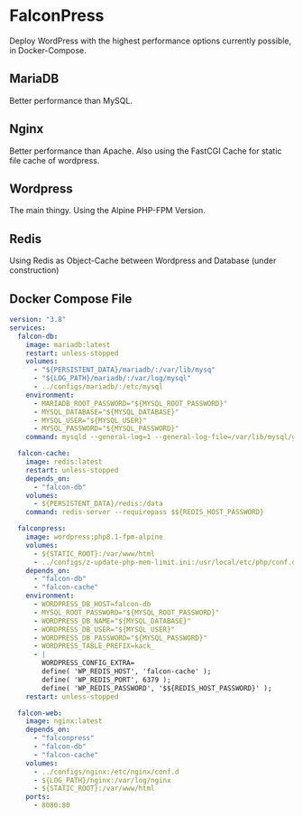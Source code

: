# FalconPress

Deploy WordPress with the highest performance options currently possible, in Docker-Compose.

## MariaDB
Better performance than MySQL.

## Nginx 
Better performance than Apache. Also using the FastCGI Cache for static file cache of wordpress.

## Wordpress
The main thingy. Using the Alpine PHP-FPM Version.

## Redis
Using Redis as Object-Cache between Wordpress and Database
(under construction)

## Docker Compose File
```yaml
version: "3.8"
services:
  falcon-db:
    image: mariadb:latest
    restart: unless-stopped
    volumes:
      - "${PERSISTENT_DATA}/mariadb/:/var/lib/mysq"
      - "${LOG_PATH}/mariadb/:/var/log/mysql"
      - ../configs/mariadb/:/etc/mysql
    environment:
      - MARIADB_ROOT_PASSWORD="${MYSQL_ROOT_PASSWORD}"
      - MYSQL_DATABASE="${MYSQL_DATABASE}"
      - MYSQL_USER="${MYSQL_USER}"
      - MYSQL_PASSWORD="${MYSQL_PASSWORD}"
    command: mysqld --general-log=1 --general-log-file=/var/lib/mysql/general-log.log

  falcon-cache:
    image: redis:latest
    restart: unless-stopped
    depends_on:
      - "falcon-db"
    volumes:
      - ${PERSISTENT_DATA}/redis:/data
    command: redis-server --requirepass $${REDIS_HOST_PASSWORD}

  falconpress:
    image: wordpress:php8.1-fpm-alpine
    volumes:
      - ${STATIC_ROOT}:/var/www/html
      - ../configs/z-update-php-mem-limit.ini:/usr/local/etc/php/conf.d/z-update-php-memory-limit.ini
    depends_on:
      - "falcon-db"
      - "falcon-cache"
    environment:
      - WORDPRESS_DB_HOST=falcon-db
      - MYSQL_ROOT_PASSWORD="${MYSQL_ROOT_PASSWORD}"
      - WORDPRESS_DB_NAME="${MYSQL_DATABASE}"
      - WORDPRESS_DB_USER="${MYSQL_USER}"
      - WORDPRESS_DB_PASSWORD="${MYSQL_PASSWORD}"
      - WORDPRESS_TABLE_PREFIX=kack_
      - |
        WORDPRESS_CONFIG_EXTRA=
        define( 'WP_REDIS_HOST', 'falcon-cache' );
        define( 'WP_REDIS_PORT', 6379 );
        define( 'WP_REDIS_PASSWORD', '$${REDIS_HOST_PASSWORD}' );
    restart: unless-stopped

  falcon-web:
    image: nginx:latest
    depends_on:
      - "falconpress"
      - "falcon-db"
      - "falcon-cache"
    volumes:
      - ../configs/nginx:/etc/nginx/conf.d
      - ${LOG_PATH}/nginx:/var/log/nginx
      - ${STATIC_ROOT}:/var/www/html
    ports:
      - 8080:80
```